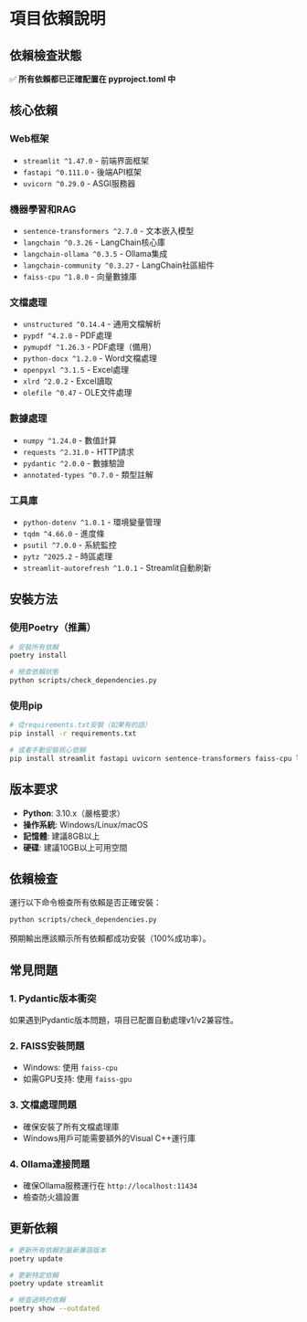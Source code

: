 # 項目依賴說明

## 依賴檢查狀態

✅ **所有依賴都已正確配置在 pyproject.toml 中**

## 核心依賴

### Web框架
- `streamlit ^1.47.0` - 前端界面框架
- `fastapi ^0.111.0` - 後端API框架
- `uvicorn ^0.29.0` - ASGI服務器

### 機器學習和RAG
- `sentence-transformers ^2.7.0` - 文本嵌入模型
- `langchain ^0.3.26` - LangChain核心庫
- `langchain-ollama ^0.3.5` - Ollama集成
- `langchain-community ^0.3.27` - LangChain社區組件
- `faiss-cpu ^1.8.0` - 向量數據庫

### 文檔處理
- `unstructured ^0.14.4` - 通用文檔解析
- `pypdf ^4.2.0` - PDF處理
- `pymupdf ^1.26.3` - PDF處理（備用）
- `python-docx ^1.2.0` - Word文檔處理
- `openpyxl ^3.1.5` - Excel處理
- `xlrd ^2.0.2` - Excel讀取
- `olefile ^0.47` - OLE文件處理

### 數據處理
- `numpy ^1.24.0` - 數值計算
- `requests ^2.31.0` - HTTP請求
- `pydantic ^2.0.0` - 數據驗證
- `annotated-types ^0.7.0` - 類型註解

### 工具庫
- `python-dotenv ^1.0.1` - 環境變量管理
- `tqdm ^4.66.0` - 進度條
- `psutil ^7.0.0` - 系統監控
- `pytz ^2025.2` - 時區處理
- `streamlit-autorefresh ^1.0.1` - Streamlit自動刷新

## 安裝方法

### 使用Poetry（推薦）
```bash
# 安裝所有依賴
poetry install

# 檢查依賴狀態
python scripts/check_dependencies.py
```

### 使用pip
```bash
# 從requirements.txt安裝（如果有的話）
pip install -r requirements.txt

# 或者手動安裝核心依賴
pip install streamlit fastapi uvicorn sentence-transformers faiss-cpu langchain langchain-ollama
```

## 版本要求

- **Python**: 3.10.x（嚴格要求）
- **操作系統**: Windows/Linux/macOS
- **記憶體**: 建議8GB以上
- **硬碟**: 建議10GB以上可用空間

## 依賴檢查

運行以下命令檢查所有依賴是否正確安裝：

```bash
python scripts/check_dependencies.py
```

預期輸出應該顯示所有依賴都成功安裝（100%成功率）。

## 常見問題

### 1. Pydantic版本衝突
如果遇到Pydantic版本問題，項目已配置自動處理v1/v2兼容性。

### 2. FAISS安裝問題
- Windows: 使用 `faiss-cpu`
- 如需GPU支持: 使用 `faiss-gpu`

### 3. 文檔處理問題
- 確保安裝了所有文檔處理庫
- Windows用戶可能需要額外的Visual C++運行庫

### 4. Ollama連接問題
- 確保Ollama服務運行在 `http://localhost:11434`
- 檢查防火牆設置

## 更新依賴

```bash
# 更新所有依賴到最新兼容版本
poetry update

# 更新特定依賴
poetry update streamlit

# 檢查過時的依賴
poetry show --outdated
```